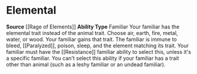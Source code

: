 ﻿---
ability_type: Familiar
actions: null
frequency: null
id: '93'
name: Elemental
rarity: Common
requirement: null
source: '[[DATABASE/source/Rage of Elements|Rage of Elements]]'
trait: null
type: Familiar Ability

---
# Elemental

**Source** [[Rage of Elements]]
**Ability Type** Familiar
Your familiar has the elemental trait instead of the animal trait. Choose air, earth, fire, metal, water, or wood. Your familiar gains that trait. The familiar is immune to bleed, [[Paralyzed]], poison, sleep, and the element matching its trait. Your familiar must have the [[Resistance]] familiar ability to select this, unless it's a specific familiar. You can't select this ability if your familiar has a trait other than animal (such as a leshy familiar or an undead familiar).